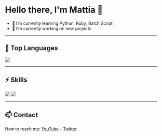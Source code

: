# Hello there, I'm Mattia 👋

- 🌱 I’m currently learning Python, Ruby, Batch Script
- 🔭 I’m currently working on new projects

---

## 🔭 Top Languages

<img src="https://github-readme-stats.vercel.app/api/top-langs/?username=etimology&layout=compact&theme=tokyonight"/>

---

## ⚡️ Skills
<div>
  <img src="https://img.shields.io/badge/Python-3776AB?style=for-the-badge&logo=python&logoColor=white"/>
  <img src="https://img.shields.io/badge/Ruby-CC342D?style=for-the-badge&logo=ruby&logoColor=white"/>
</div>

---

## 📫 Contact
How to reach me: [YouTube](https://www.youtube.com/channel/UCohKir-O0ZqYlfwywLaIKpw) - [Twitter](https://twitter.com/etimologyyy)

